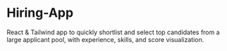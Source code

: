 # Hiring-App
React &amp; Tailwind app to quickly shortlist and select top candidates from a large applicant pool, with experience, skills, and score visualization.
